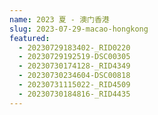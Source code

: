 ```yaml
---
name: 2023 夏 - 澳门香港
slug: 2023-07-29-macao-hongkong
featured:
  - 20230729183402-_RID0220
  - 20230729192519-DSC00305
  - 20230730174128-_RID4349
  - 20230730234604-DSC00818
  - 20230731115022-_RID4509
  - 20230730184816-_RID4435
---
```

